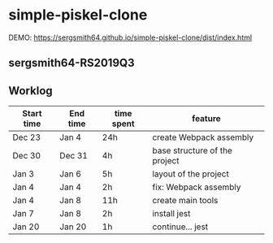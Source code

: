 # simple-piskel-clone

DEMO: https://sergsmith64.github.io/simple-piskel-clone/dist/index.html

## sergsmith64-RS2019Q3

## Worklog

Start time | End time | time spent | feature
---------- | -------- | ---------- | -------------------------------
Dec 23 | Jan 4 | 24h | create Webpack assembly
Dec 30 | Dec 31 | 4h | base structure of the project
Jan 3 | Jan 6 | 5h | layout of the project
Jan 4 | Jan 4 | 2h | fix: Webpack assembly
Jan 4 | Jan 8 | 11h | create main tools
Jan 7 | Jan 8 | 2h | install jest
Jan 20 | Jan 20 | 1h | continue... jest